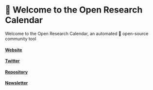 # :wave: Welcome to the Open Research Calendar

Welcome to the Open Research Calendar, an automated :robot: open-source community tool

#### [Website](https://openresearchcalendar.org/)
#### [Twitter](https://twitter.com/OpenResearchCal)
#### [Repository](https://github.com/openresearchcalendar/openresearchcalendar.github.io)
#### [Newsletter](https://openresearchcalendar.org/email-subscribe/)
